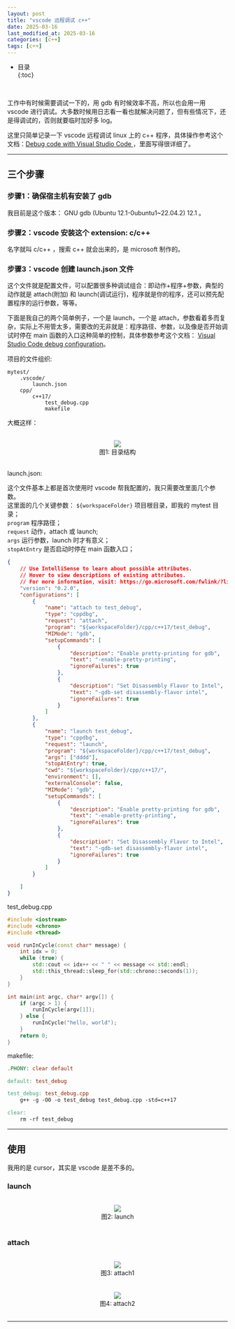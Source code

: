```yaml
---
layout: post
title: "vscode 远程调试 c++"
date: 2025-03-16
last_modified_at: 2025-03-16
categories: [c++]
tags: [c++]
---
```


* 目录  
{:toc}
<br/>

工作中有时候需要调试一下的，用 gdb 有时候效率不高，所以也会用一用 vscode 进行调试。大多数时候用日志看一看也就解决问题了，但有些情况下，还是得调试的，否则就要临时加好多 log。   

这里只简单记录一下 vscode 远程调试 linux 上的 c++ 程序，具体操作参考这个文档：[Debug code with Visual Studio Code
](https://code.visualstudio.com/docs/editor/debugging#_launch-configurations)，里面写得很详细了。   

---

## 三个步骤 

### 步骤1：确保宿主机有安装了 gdb     

我目前是这个版本： GNU gdb (Ubuntu 12.1-0ubuntu1~22.04.2) 12.1 。  

### 步骤2：vscode 安装这个 extension: c/c++    

名字就叫 c/c++ ，搜索 c++ 就会出来的，是 microsoft 制作的。    

### 步骤3：vscode 创建 launch.json 文件   

这个文件就是配置文件，可以配置很多种调试组合：即动作+程序+参数，典型的动作就是 attach(附加) 和 launch(调试运行)，程序就是你的程序，还可以预先配置程序的运行参数，等等。  

下面是我自己的两个简单例子，一个是 launch，一个是 attach，参数看着多而复杂，实际上不用管太多，需要改的无非就是：程序路径、参数，以及像是否开始调试时停在 main 函数的入口这种简单的控制，具体参数参考这个文档： [Visual Studio Code debug configuration](https://code.visualstudio.com/docs/editor/debugging-configuration)。    

项目的文件组织:      

```
mytest/
    .vscode/
        launch.json
    cpp/
        c++17/
            test_debug.cpp
            makefile
```

大概这样：  

<br/>
<div align="center">
<img src="https://antsmallant-blog-1251470010.cos.ap-guangzhou.myqcloud.com/media/blog/vscode-debug-dir-info.png"/>
</div>
<center>图1: 目录结构</center>
<br/>


launch.json:     

这个文件基本上都是首次使用时 vscode 帮我配置的，我只需要改里面几个参数。   
这里面的几个关键参数：
`${workspaceFolder}` 项目根目录，即我的 mytest 目录；     
`program` 程序路径；    
`request` 动作，attach 或 launch;   
`args` 运行参数，launch 时才有意义；   
`stopAtEntry` 是否启动时停在 main 函数入口；   


```json
{
    // Use IntelliSense to learn about possible attributes.
    // Hover to view descriptions of existing attributes.
    // For more information, visit: https://go.microsoft.com/fwlink/?linkid=830387
    "version": "0.2.0",
    "configurations": [
        {
            "name": "attach to test_debug",
            "type": "cppdbg",
            "request": "attach",
            "program": "${workspaceFolder}/cpp/c++17/test_debug",
            "MIMode": "gdb",
            "setupCommands": [
                {
                    "description": "Enable pretty-printing for gdb",
                    "text": "-enable-pretty-printing",
                    "ignoreFailures": true
                },
                {
                    "description": "Set Disassembly Flavor to Intel",
                    "text": "-gdb-set disassembly-flavor intel",
                    "ignoreFailures": true
                }
            ]
        },
        {
            "name": "launch test_debug",
            "type": "cppdbg",
            "request": "launch",
            "program": "${workspaceFolder}/cpp/c++17/test_debug",
            "args": ["dddd"],
            "stopAtEntry": true,
            "cwd": "${workspaceFolder}/cpp/c++17/",
            "environment": [],
            "externalConsole": false,
            "MIMode": "gdb",
            "setupCommands": [
                {
                    "description": "Enable pretty-printing for gdb",
                    "text": "-enable-pretty-printing",
                    "ignoreFailures": true
                },
                {
                    "description": "Set Disassembly Flavor to Intel",
                    "text": "-gdb-set disassembly-flavor intel",
                    "ignoreFailures": true
                }
            ]
        }

    ]
}
```   


test_debug.cpp   

```cpp
#include <iostream>
#include <chrono>
#include <thread>

void runInCycle(const char* message) {
    int idx = 0;
    while (true) {
        std::cout << idx++ << " " << message << std::endl;
        std::this_thread::sleep_for(std::chrono::seconds(1));
    }
}

int main(int argc, char* argv[]) {
    if (argc > 1) {
        runInCycle(argv[1]);
    } else {
        runInCycle("hello, world");
    }
    return 0;
}
```

makefile:   

```makefile
.PHONY: clear default

default: test_debug

test_debug: test_debug.cpp
	g++ -g -O0 -o test_debug test_debug.cpp -std=c++17

clear:
	rm -rf test_debug
```

---

## 使用

我用的是 cursor，其实是 vscode 是差不多的。   

### launch  

<br/>
<div align="center">
<img src="https://antsmallant-blog-1251470010.cos.ap-guangzhou.myqcloud.com/media/blog/vscode-debug-launch.png"/>
</div>
<center>图2: launch</center>
<br/>

### attach 

<br/>
<div align="center">
<img src="https://antsmallant-blog-1251470010.cos.ap-guangzhou.myqcloud.com/media/blog/vscode-debug-attach.png"/>
</div>
<center>图3: attach1</center>
<br/>


<br/>
<div align="center">
<img src="https://antsmallant-blog-1251470010.cos.ap-guangzhou.myqcloud.com/media/blog/vscode-debug-attach2.png"/>
</div>
<center>图4: attach2</center>
<br/>

---
